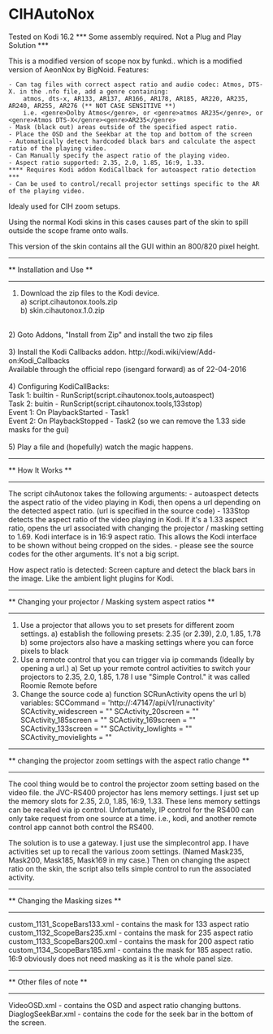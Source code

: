 # CIHAutoNox

Tested on Kodi 16.2
*** Some assembly required. Not a Plug and Play Solution *** 

This is a modified version of scope nox by funkd.. which is a modified version of AeonNox by BigNoid.
Features:

    - Can tag files with correct aspect ratio and audio codec: Atmos, DTS-X. in the .nfo file, add a genre containing:
        atmos, dts-x, AR133, AR137, AR166, AR178, AR185, AR220, AR235, AR240, AR255, AR276 (** NOT CASE SENSITIVE **)
        i.e. <genre>Dolby Atmos</genre>, or <genre>atmos AR235</genre>, or <genre>Atmos DTS-X</genre><genre>AR235</genre>
    - Mask (black out) areas outside of the specified aspect ratio.
    - Place the OSD and the Seekbar at the top and bottom of the screen
    - Automatically detect hardcoded black bars and calculate the aspect ratio of the playing video.
    - Can Manually specify the aspect ratio of the playing video.
    - Aspect ratio supported: 2.35, 2.0, 1.85, 16:9, 1.33. 
    **** Requires Kodi addon KodiCallback for autoaspect ratio detection ***
    - Can be used to control/recall projector settings specific to the AR of the playing video.

Idealy used for CIH zoom setups. 

Using the normal Kodi skins in this cases causes part of the skin to spill outside the scope frame onto walls.

This version of the skin contains all the GUI within an 800/820 pixel height. 


**************************
** Installation and Use **
**************************

1) Download the zip files to the Kodi device.<br>
    a) script.cihautonox.tools.zip<br>
    b) skin.cihautonox.1.0.zip <br>
<br>
2) Goto Addons, "Install from Zip" and install the two zip files<br>
<br>
3) Install the Kodi Callbacks addon. http://kodi.wiki/view/Add-on:Kodi_Callbacks<br>
    Available through the official repo (isengard forward) as of 22-04-2016<br>
<br>
4) Configuring KodiCallBacks:<br>
    Task 1: builtin - RunScript(script.cihautonox.tools,autoaspect)<br>
    Task 2: buitin - RunScript(script.cihautonox.tools,133stop)<br>
    Event 1: On PlaybackStarted - Task1<br>
    Event 2: On PlaybackStopped - Task2 (so we can remove the 1.33 side masks for the gui)<br>
<br>
5) Play a file and (hopefully) watch the magic happens.

******************
** How It Works **
******************
The script cihAutonox takes the following arguments:
    - autoaspect
        detects the aspect ratio of the video playing in Kodi, then opens a url depending on the detected aspect ratio. (url is specified in the source code)
    - 133Stop
        detects the aspect ratio of the video playing in Kodi. If it's a 1.33 aspect ratio, opens the url associated with changing the projector / masking setting
        to 1.69. Kodi interface is in 16:9 aspect ratio. This allows the Kodi interface to be shown without being cropped on the sides.
    - please see the source codes for the other arguments. It's not a big script.
    
How aspect ratio is detected: Screen capture and detect the black bars in the image. Like the ambient light plugins for Kodi.

************************************************************
** Changing your projector / Masking system aspect ratios **
************************************************************
1) Use a projector that allows you to set presets for different zoom settings.
    a) establish the following presets: 2.35 (or 2.39), 2.0, 1.85, 1.78
    b) some projectors also have a masking settings where you can force pixels to black
2) Use a remote control that you can trigger via ip commands (Ideally by opening a url.)
    a) Set up your remote control activities to switch your projectors to 2.35, 2.0, 1.85, 1.78
    I use "Simple Control." it was called Roomie Remote before
3) Change the source code
    a) function SCRunActivity opens the url
    b) variables:   SCCommand = 'http://<your simplecontrol hub ip address>:47147/api/v1/runactivity' 
                    SCActivity_widescreen = "<your simple control activity UUID>"
                    SCActivity_20screen   = "<your simple control activity UUID>"
                    SCActivity_185screen  = "<your simple control activity UUID>"
                    SCActivity_169screen  = "<your simple control activity UUID>"
                    SCActivity_133screen  = "<your simple control activity UUID>"
                    SCActivity_lowlights  = "<your simple control activity UUID>"
                    SCActivity_movielights = "<your simple control activity UUID>"


***********************************************************************
** changing the projector zoom settings with the aspect ratio change **
***********************************************************************
The cool thing would be to control the projector zoom setting based on the video file.
the JVC-RS400 projector has lens memory settings. I just set up the memory slots for
2.35, 2.0, 1.85, 16:9, 1.33. 
These lens memory settings can be recalled via ip control. Unfortunately, IP control 
for the RS400 can only take request from one source at a time. i.e., kodi, and another
remote control app cannot both control the RS400.

The solution is to use a gateway. I just use the simplecontrol app. I have activities set
up to recall the various zoom settings. (Named Mask235, Mask200, Mask185, Mask169 in my case.)
Then on changing the aspect ratio on the skin, the script also tells simple control to run
the associated activity.

********************************
** Changing the Masking sizes **
********************************
custom_1131_ScopeBars133.xml - contains the mask for 133 aspect ratio<br>
custom_1132_ScopeBars235.xml - contains the mask for 235 aspect ratio<br>
custom_1133_ScopeBars200.xml - contains the mask for 200 aspect ratio<br>
custom_1134_ScopeBars185.xml - contains the mask for 185 aspect ratio.<br>
16:9 obviously does not need masking as it is the whole panel size.<br>

*************************
** Other files of note **
*************************
VideoOSD.xml - contains the OSD and aspect ratio changing buttons.
DiaglogSeekBar.xml - contains the code for the seek bar in the bottom of the screen.


